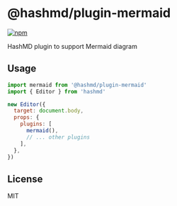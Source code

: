 # @hashmd/plugin-mermaid

[![npm](https://img.shields.io/npm/v/@hashmd/plugin-mermaid.svg)](https://npm.im/@hashmd/plugin-mermaid)

HashMD plugin to support Mermaid diagram

## Usage

```js
import mermaid from '@hashmd/plugin-mermaid'
import { Editor } from 'hashmd'

new Editor({
  target: document.body,
  props: {
    plugins: [
      mermaid(),
      // ... other plugins
    ],
  },
})
```

## License

MIT
